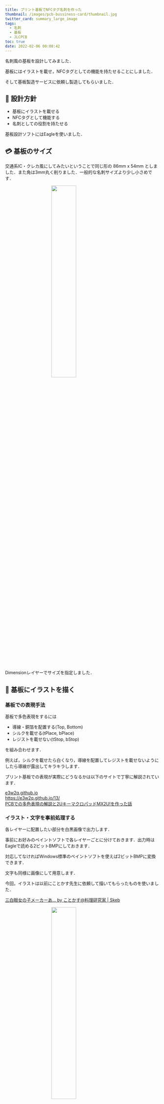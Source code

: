 ```yaml
---
title: プリント基板でNFCタグ名刺を作った
thumbnail: /images/pcb-bussiness-card/thumbnail.jpg
twitter_card: summary_large_image
tags:
  - 名刺
  - 基板
  - JLCPCB
toc: true
date: 2022-02-06 00:08:42
---
```


名刺風の基板を設計してみました．

基板にはイラストを載せ，NFCタグとしての機能を持たせることにしました．

そして基板製造サービスに依頼し製造してもらいました．

<!-- more -->



## 🧭 設計方針

- 基板にイラストを載せる
- NFCタグとして機能する
- 名刺としての役割を持たせる

基板設計ソフトにはEagleを使いました．

## 💳 基板のサイズ

交通系IC・クレカ風にしてみたいということで同じ形の 86mm x 54mm としました．また角は3mm丸く削りました．一般的な名刺サイズより少し小さめです．

<img src="/images/pcb-bussiness-card/Untitled.png" width="40%" style="display: block; margin: auto;">

Dimensionレイヤーでサイズを指定しました．

## 🎨 基板にイラストを描く

### 基板での表現手法

基板で多色表現をするには

- 導線・銅箔を配置する(Top, Bottom)
- シルクを載せる(tPlace, bPlace)
- レジストを載せない(tStop, bStop)

を組み合わせます．

例えば，シルクを載せたら白くなり，導線を配置してレジストを載せないようにしたら導線が露出してキラキラします．

プリント基板での表現が実際にどうなるかは以下のサイトで丁寧に解説されています．

<div class="bcard-wrapper"><span class="bcard-header withgfav"><div class="bcard-favicon" style="background-image: url(https://www.google.com/s2/favicons?domain=https://e3w2q.github.io/13/)"></div><div class="bcard-site"><a href="https://e3w2q.github.io/13/" rel="nofollow" target="_blank">e3w2q.github.io</a></div><div class="bcard-url"><a href="https://e3w2q.github.io/13/" rel="nofollow" target="_blank">https://e3w2q.github.io/13/</a></div></span><span class="bcard-main"><div class="bcard-title"><a href="https://e3w2q.github.io/13/" rel="nofollow" target="_blank">PCBでの多色表現の解説と2UキーマクロパッドMX2U!を作った話</a></div><div class="bcard-description"></div></span></div>

### イラスト・文字を事前処理する

各レイヤーに配置したい部分を白黒画像で出力します．

事前にお好みのペイントソフトで各レイヤーごとに分けておきます．出力時はEagleで読める2ビットBMPにしておきます．

対応してなければWindows標準のペイントソフトを使えば2ビットBMPに変換できます．

文字も同様に画像にして用意します．

今回，イラストは以前にことかす先生に依頼して描いてもらったものを使いました．

[三白眼女の子メーカーあ... by ことかす@料理研究家 | Skeb](https://skeb.jp/@NNPS_KM_SONYA/works/29)

<img src="/images/pcb-bussiness-card/Untitled%201.png" width="40%" style="display: block; margin: auto;">

### 基板に載せる

画像を基板データに変換していきます．

オレンジ色のULPボタンを押して「import-bmp」，作成したBMPを選択し，黒白にチェック．スケールを選びそのまま「OK」，スクリプト実行画面が出てきたら「Run Script」を押して変換を始めます．

![](/images/pcb-bussiness-card/sch.png)

<img src="/images/pcb-bussiness-card/Untitled%205.png" width="40%" style="display: block; margin: auto;">

「Selection Filter」で欲しいレイヤーのみを指定し全体を選択．「Inspector」タブで全体を選びLayerを欲しいレイヤーに変更します．

![](/images/pcb-bussiness-card/Untitled%206.png)

## 🌐 NFCコイルを搭載する

### 部品の選定

#### NFCチップ

マルツで調べて1個単位で買える物の中で一番安いやつにしました．

裏面実装でハンダ難度高いし，容量少ないけど安さは正義です．

[NFC FORUM TYPE 2 TAG IC WITH 1.6 ST25TN01K-AFH5 STマイクロエレクトロニクス製｜電子部品・半導体通販のマルツ](https://www.marutsu.co.jp/pc/i/41560978/)


[データシート](https://www.st.com/resource/en/datasheet/st25tn01k.pdf)

#### LED

コイルとして機能しているかどうかを見るためにチップLEDも適当に購入しました．

[薄型SMD1608チップLED(緑色、10個入) LTST-C190KGKT*10 Lite-on製｜電子部品・半導体通販のマルツ](https://www.marutsu.co.jp/pc/i/1633530/s1=%E7%B7%91%EF%BC%8F10%E5%80%8B/)

- データシート
    - $I = 20$mA時
    - $V_F = 2$V

#### チップ抵抗

LEDに流れる電流を調整するために必要な抵抗です．

入力電圧は[アンテナ設計推奨ルール](https://www.st.com/resource/ja/application_note/an5276-antenna-design-for-st25r3916-st25r3917-and-st25r3920-devices-stmicroelectronics.pdf)に基づいて2.8Vとします．

$$
R = \frac{V_{CC} - V_{LED}}{I_{LED}} = \frac{2.8 - 2}{20 \times 10 ^ {-3}} = 40 \Omega
$$

40Ωのチップ抵抗を買いました．

注文パーツと価格は以下の通りです．

![](/images/pcb-bussiness-card/Untitled%207.png)

### NFCコイルの設計

Suicaの左側の台形を意識したコイルを搭載しました．

<img src="/images/pcb-bussiness-card/Untitled%208.png" width="40%" style="display: block; margin: auto;">

まずNFCチップの内蔵容量から計算して，コイルの必要なインダクタンスを算出します．

$$
f = \frac{1}{2 \pi\sqrt{LC}}
$$

$$
L = \frac{1}{C (2 \pi f) ^ 2 }
$$

$$
L = \frac{1}{50 \times 10 ^ {-12} \times (2 \pi \times 15.56 \times 10^6)^2 } = 2.755 \mathrm{\mu H}
$$

雑なシミュレーションの結果(ページ最後参照)，台形で5回巻きを線と線の間は0.4mm開けて実装することでうまくいきそうであることがわかりました．

## ✨ 基板データ完成

コイルの中に銅箔は配置できないので右側にイラストを載せてコイルの内側にシルクで文字を載せました．

表面デザインで力尽きてしまったので裏面はQRを載せただけにしました．

![](/images/pcb-bussiness-card/board_data.png)


## 👨‍🏭 製造

製造は[JLCPCB](https://jlcpcb.com/)に依頼することにしました．

他のプリント基板製造サービスに比べてWebサイトのUIが良かったのと，送料は安いけど早いという口コミを見て選びました．

注文時にTwitterを見ると[7ドルオフクーポン](https://twitter.com/JLCPCB_Japan/status/1456555665648881664)が配布されており，お得に製造してもらえました．感謝🙏

製造過程のGIFも見れて楽しかったです．

<blockquote class="twitter-tweet"><p lang="ja" dir="ltr">基板をJLCPCBで発注したんだけど各製造過程で行なっていることの動画がついてきて見ててとても楽しい <a href="https://t.co/fDOP2Zen1Z">pic.twitter.com/fDOP2Zen1Z</a></p>&mdash; うにゃ🐈 (@unya_2) <a href="https://twitter.com/unya_2/status/1481809951039254528?ref_src=twsrc%5Etfw">January 14, 2022</a></blockquote> <script async src="https://platform.twitter.com/widgets.js" charset="utf-8"></script>

## ✨ 基板完成

中国から2週間弱で届きました．

![](/images/pcb-bussiness-card/Untitled%209.png)

メガネと髪留めは銅箔が露出しているため光を照らすとキラキラします．

![](/images/pcb-bussiness-card/Untitled%2010.png)

顔の部分にも銅箔を入れているため光にかざすと肌色に見えます．

![](/images/pcb-bussiness-card/Untitled%2011.png)

LEDと抵抗をつければ光ります．タグICをつければタグになります．LEDとICは両方つけても機能します．

![](/images/pcb-bussiness-card/Untitled%2012.png)

コイルもイラストも上手く出来てよかったです．完．

<blockquote class="twitter-tweet"><p lang="ja" dir="ltr">NFCタグ機能付きの名刺基板を作ってみました💳 <a href="https://t.co/QOId6AlyOS">pic.twitter.com/QOId6AlyOS</a></p>&mdash; うにゃ🐈 (@unya_2) <a href="https://twitter.com/unya_2/status/1489994499702996994?ref_src=twsrc%5Etfw">February 5, 2022</a></blockquote> <script async src="https://platform.twitter.com/widgets.js" charset="utf-8"></script>

<br />

<br />

<br />





## おまけ

### 雑なコイルシミュレーション

基板コイルのインダクタンスの計算式を探したところ，[ST公式のPDF](https://www.st.com/resource/en/application_note/an2866-how-to-design-a-1356-mhz-customized-antenna-for-st25-nfc--rfid-tags-stmicroelectronics.pdf)に載っていたものの，形状に応じた定数があると判明．

なんとなく長方形と同じだろうと思いつつも，練習を兼ねてFemtetでシミュレーションをしてみることに．とは言いつつも斜めのモデリングがめんどくさすぎたので1周で断念．

[ST公式計算サイト](https://eds.st.com/antenna/#/)の四角の計算結果215.42μHに対して，214.7μHだったので最後余計に隙間開けた分も考慮すればほぼ同じだろうし，角丸くしたりするので精度はそこそこでいいやと判断し，四角のコイルとして計算サイトを使うことにしました．

![](/images/pcb-bussiness-card/rect846.png)

![](/images/pcb-bussiness-card/Untitled%2013.png)

![](/images/pcb-bussiness-card/Untitled%2014.png)

![](/images/pcb-bussiness-card/Untitled%2015.png)

コイルとしての機能を持ちつつも，Suica風の形を保てそうなパラメータを探し，最も近しそうな以下の値で作ることにしました．

![](/images/pcb-bussiness-card/Untitled%2016.png)

### ソルダレジストの色

同じデータで同タイミングで注文したのですが，レジスト部が緑と黒で製造結果が異なってしまいました．

シルクを1milごとにボーダー柄することで半分の白色になるのではないかと考え製造を依頼したものの，緑は全面白指定と変わりなく，黒では疎に線が入ってしまいました．

基板製造メーカによるかもしれませんが色の濃淡を調節するのは難しそうです．

<img src="/images/pcb-bussiness-card/Untitled%2017.png" width="40%" style="display: block; margin: auto;">



### NFCチップの選び方

基板に実装する際にサイズが小さすぎてコテで出来るが大変むずかしいです．

それとアドレス帳データが入る容量くらいはあったほうが名刺としては良かったかもです．
